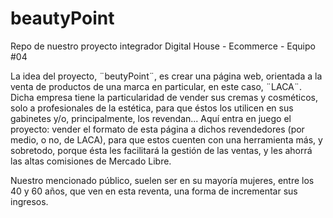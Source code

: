 # beautyPoint
Repo de nuestro proyecto integrador Digital House - Ecommerce -  Equipo #04

La idea del proyecto, ¨beutyPoint¨, es crear una página web, orientada a la venta de productos de una marca en particular, en este caso, ¨LACA¨. Dicha empresa tiene la particularidad de vender sus cremas y cosméticos, solo a profesionales de la estética, para que éstos los utilicen en sus gabinetes y/o, principalmente, los revendan...
Aquí entra en juego el proyecto: vender el formato de esta página a dichos revendedores (por medio, o no, de LACA), para que estos cuenten con una herramienta más, y sobretodo, porque ésta les facilitará la gestión de las ventas, y les ahorrá las altas comisiones de Mercado Libre.

Nuestro mencionado público, suelen ser en su mayoría mujeres, entre los 40 y 60 años, que ven en esta reventa, una forma de incrementar sus ingresos.
